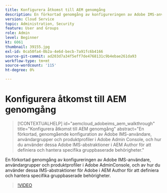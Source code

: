 ```yaml
---
title: Konfigurera åtkomst till AEM genomgång
description: En förkortad genomgång av konfigureringen av Adobe IMS-användare, användargrupper och produktprofiler i Adobe AdminConsole, och av hur du använder dessa IMS-abstraktioner för Adobe i AEM Author för att definiera och hantera specifika gruppbaserade behörigheter.
version: Cloud Service
topic: Administration, Security
feature: User and Groups
role: Admin
level: Beginner
kt: 6061
thumbnail: 39155.jpg
exl-id: 0ca50fa4-0b2a-4e6d-becb-7a91fc6b4166
source-git-commit: ad203d7a34f5eff7de4768131c9b4ebae261da93
workflow-type: tm+mt
source-wordcount: '115'
ht-degree: 0%

---
```


# Konfigurera åtkomst till AEM genomgång

>[!CONTEXTUALHELP]
>id="aemcloud_adobeims_aem_walkthrough"
>title="Konfigurera åtkomst till AEM genomgång"
>abstract="En förkortad, genomgående konfiguration av Adobe IMS-användare, användargrupper och produktprofiler i Adobe Admin Console, och hur du använder dessa Adobe IMS-abstraktioner i AEM Author för att definiera och hantera specifika gruppbaserade behörigheter."

En förkortad genomgång av konfigureringen av Adobe IMS-användare, användargrupper och produktprofiler i Adobe AdminConsole, och av hur du använder dessa IMS-abstraktioner för Adobe i AEM Author för att definiera och hantera specifika gruppbaserade behörigheter.

>[!VIDEO](https://video.tv.adobe.com/v/39155/?quality=12&learn=on)
